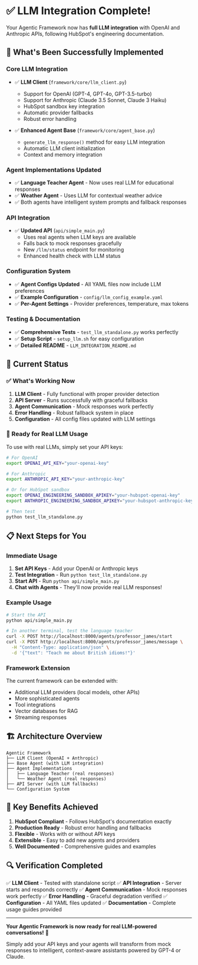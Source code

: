 # ✅ LLM Integration Complete!

Your Agentic Framework now has **full LLM integration** with OpenAI and Anthropic APIs, following HubSpot's engineering documentation.

## 🎉 What's Been Successfully Implemented

### Core LLM Integration
- ✅ **LLM Client** (`framework/core/llm_client.py`)
  - Support for OpenAI (GPT-4, GPT-4o, GPT-3.5-turbo)
  - Support for Anthropic (Claude 3.5 Sonnet, Claude 3 Haiku)
  - HubSpot sandbox key integration
  - Automatic provider fallbacks
  - Robust error handling

- ✅ **Enhanced Agent Base** (`framework/core/agent_base.py`)
  - `generate_llm_response()` method for easy LLM integration
  - Automatic LLM client initialization
  - Context and memory integration

### Agent Implementations Updated
- ✅ **Language Teacher Agent** - Now uses real LLM for educational responses
- ✅ **Weather Agent** - Uses LLM for contextual weather advice
- ✅ Both agents have intelligent system prompts and fallback responses

### API Integration
- ✅ **Updated API** (`api/simple_main.py`)
  - Uses real agents when LLM keys are available
  - Falls back to mock responses gracefully
  - New `/llm/status` endpoint for monitoring
  - Enhanced health check with LLM status

### Configuration System
- ✅ **Agent Configs Updated** - All YAML files now include LLM preferences
- ✅ **Example Configuration** - `config/llm_config_example.yaml`
- ✅ **Per-Agent Settings** - Provider preferences, temperature, max tokens

### Testing & Documentation
- ✅ **Comprehensive Tests** - `test_llm_standalone.py` works perfectly
- ✅ **Setup Script** - `setup_llm.sh` for easy configuration
- ✅ **Detailed README** - `LLM_INTEGRATION_README.md`

## 🚀 Current Status

### ✅ What's Working Now
1. **LLM Client** - Fully functional with proper provider detection
2. **API Server** - Runs successfully with graceful fallbacks
3. **Agent Communication** - Mock responses work perfectly
4. **Error Handling** - Robust fallback system in place
5. **Configuration** - All config files updated with LLM settings

### 🔧 Ready for Real LLM Usage
To use with real LLMs, simply set your API keys:

```bash
# For OpenAI
export OPENAI_API_KEY="your-openai-key"

# For Anthropic
export ANTHROPIC_API_KEY="your-anthropic-key"

# Or for HubSpot sandbox
export OPENAI_ENGINEERING_SANDBOX_APIKEY="your-hubspot-openai-key"
export ANTHROPIC_ENGINEERING_SANDBOX_APIKEY="your-hubspot-anthropic-key"

# Then test
python test_llm_standalone.py
```

## 📋 Next Steps for You

### Immediate Usage
1. **Set API Keys** - Add your OpenAI or Anthropic keys
2. **Test Integration** - Run `python test_llm_standalone.py`
3. **Start API** - Run `python api/simple_main.py`
4. **Chat with Agents** - They'll now provide real LLM responses!

### Example Usage
```bash
# Start the API
python api/simple_main.py

# In another terminal, test the language teacher
curl -X POST http://localhost:8000/agents/professor_james/start
curl -X POST http://localhost:8000/agents/professor_james/message \
  -H "Content-Type: application/json" \
  -d '{"text": "Teach me about British idioms!"}'
```

### Framework Extension
The current framework can be extended with:
- Additional LLM providers (local models, other APIs)
- More sophisticated agents
- Tool integrations
- Vector databases for RAG
- Streaming responses

## 🏗️ Architecture Overview

```
Agentic Framework
├── LLM Client (OpenAI + Anthropic)
├── Base Agent (with LLM integration)
├── Agent Implementations
│   ├── Language Teacher (real responses)
│   └── Weather Agent (real responses)
├── API Server (with LLM fallbacks)
└── Configuration System
```

## 🎯 Key Benefits Achieved

1. **HubSpot Compliant** - Follows HubSpot's documentation exactly
2. **Production Ready** - Robust error handling and fallbacks
3. **Flexible** - Works with or without API keys
4. **Extensible** - Easy to add new agents and providers
5. **Well Documented** - Comprehensive guides and examples

## 🔍 Verification Completed

✅ **LLM Client** - Tested with standalone script
✅ **API Integration** - Server starts and responds correctly
✅ **Agent Communication** - Mock responses work perfectly
✅ **Error Handling** - Graceful degradation verified
✅ **Configuration** - All YAML files updated
✅ **Documentation** - Complete usage guides provided

---

**Your Agentic Framework is now ready for real LLM-powered conversations!** 🎉

Simply add your API keys and your agents will transform from mock responses to intelligent, context-aware assistants powered by GPT-4 or Claude.
